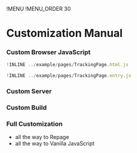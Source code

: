 !MENU
!MENU_ORDER 30

# Customization Manual

### Custom Browser JavaScript

<script async src='https://www.google-analytics.com/analytics.js'></script>

~~~js
!INLINE ../example/pages/TrackingPage.html.js
~~~

~~~js
!INLINE ../example/pages/TrackingPage.entry.js
~~~

### Custom Server


### Custom Build


### Full Customization

 - all the way to Repage
 - all the way to Vanilla JavaScript
